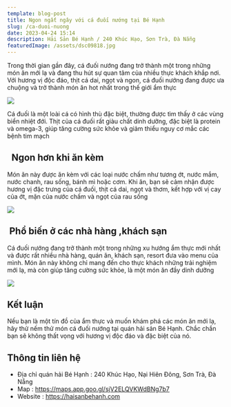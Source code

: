 ```yaml
---
template: blog-post
title: Ngon ngất ngây với cá đuối nướng tại Bé Hạnh
slug: /ca-duoi-nuong
date: 2023-04-24 15:14
description: Hải Sản Bé Hạnh / 240 Khúc Hạo, Sơn Trà, Đà Nẵng
featuredImage: /assets/dsc09818.jpg
---
```

Trong thời gian gần đây, cá đuối nướng đang trở thành một trong những món ăn mới lạ và đang thu hút sự quan tâm của nhiều thực khách khắp nơi. Với hương vị độc đáo, thịt cá dai, ngọt và ngon, cá đuối nướng đang được ưa chuộng và trở thành món ăn hot nhất trong thế giới ẩm thực

![](/assets/dsc09796.jpg)

Cá đuối là một loài cá có hình thù đặc biệt, thường được tìm thấy ở các vùng biển nhiệt đới. Thịt của cá đuối rất giàu chất dinh dưỡng, đặc biệt là protein và omega-3, giúp tăng cường sức khỏe và giảm thiểu nguy cơ mắc các bệnh tim mạch

##   Ngon hơn khi ăn kèm

Món ăn này được ăn kèm với các loại nước chấm như tương ớt, nước mắm, nước chanh, rau sống, bánh mì hoặc cơm. Khi ăn, bạn sẽ cảm nhận được hương vị đặc trưng của cá đuối, thịt cá dai, ngọt và thơm, kết hợp với vị cay của ớt, mặn của nước chấm và ngọt của rau sống

![](/assets/dsc09822.jpg)

##  Phổ biến ở các nhà hàng ,khách sạn

Cá đuối nướng đang trở thành một trong những xu hướng ẩm thực mới nhất và được rất nhiều nhà hàng, quán ăn, khách sạn, resort đưa vào menu của mình. Món ăn này không chỉ mang đến cho thực khách những trải nghiệm mới lạ, mà còn giúp tăng cường sức khỏe, là một món ăn đầy dinh dưỡng

![](/assets/dsc09796.jpg)

## K﻿ết luận

Nếu bạn là một tín đồ của ẩm thực và muốn khám phá các món ăn mới lạ, hãy thử nếm thử món cá đuối nướng tại quán hải sản Bé Hạnh. Chắc chắn bạn sẽ không thất vọng với hương vị độc đáo và đặc biệt của nó.

## **T﻿hông tin liên hệ**

* Địa chỉ quán hải Bé Hạnh : 240 Khúc Hạo, Nại Hiên Đông, Sơn Trà, Đà Nẵng
* M﻿ap : https://maps.app.goo.gl/sjV2ELQVKWdBNg7b7
* Website : https://haisanbehanh.com
